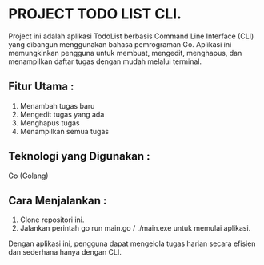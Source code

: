 # PROJECT TODO LIST CLI.

Project ini adalah aplikasi TodoList berbasis Command Line Interface (CLI) yang dibangun menggunakan bahasa pemrograman Go. 
Aplikasi ini memungkinkan pengguna untuk membuat, mengedit, menghapus, dan menampilkan daftar tugas dengan mudah melalui terminal.

## Fitur Utama :

1. Menambah tugas baru
2. Mengedit tugas yang ada
3. Menghapus tugas
4. Menampilkan semua tugas

## Teknologi yang Digunakan :

Go (Golang)

## Cara Menjalankan :

1. Clone repositori ini.
2. Jalankan perintah go run main.go / ./main.exe untuk memulai aplikasi.
   
Dengan aplikasi ini, pengguna dapat mengelola tugas harian secara efisien dan sederhana hanya dengan CLI.



